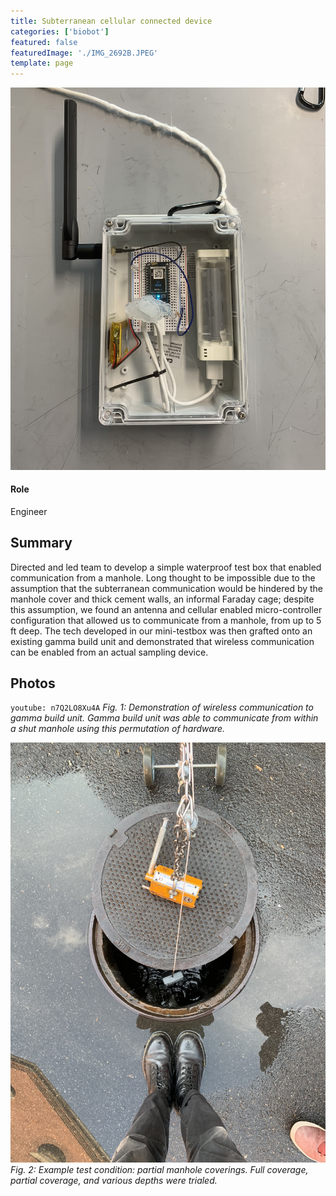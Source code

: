 ```yaml
---
title: Subterranean cellular connected device
categories: ['biobot']
featured: false
featuredImage: './IMG_2692B.JPEG'
template: page
---
```


![](IMG_2690.JPEG)

#### Role
Engineer

## Summary

Directed and led team to develop a simple waterproof test box that enabled communication from a manhole. Long thought to be impossible due to the assumption that the subterranean communication would be hindered by the manhole cover and thick cement walls, an informal Faraday cage; despite this assumption, we found an antenna and cellular enabled micro-controller configuration that allowed us to communicate from a manhole, from up to 5 ft deep. The tech developed in our mini-testbox was then grafted onto an existing gamma build unit and demonstrated that wireless communication can be enabled from an actual sampling device.


## Photos
`youtube: n7Q2LO8Xu4A`
*Fig. 1: Demonstration of wireless communication to gamma build unit. Gamma build unit was able to communicate from within a shut manhole using this permutation of hardware.*

![](IMG_2693.JPEG)
*Fig. 2: Example test condition: partial manhole coverings. Full coverage, partial coverage, and various depths were trialed.*

